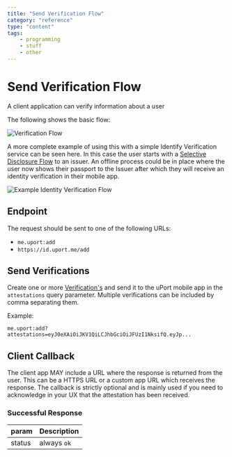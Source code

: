 ```yaml
---
title: "Send Verification Flow"
category: "reference"
type: "content"
tags:
    - programming
    - stuff
    - other
---
```


# Send Verification Flow

A client application can verify information about a user

The following shows the basic flow:

![Verification Flow](verification.png)

A more complete example of using this with a simple Identify Verification service can be seen here. In this case the user starts with a [Selective Disclosure Flow](selectivedisclosure.md) to an issuer. An offline process could be in place where the user now shows their passport to the Issuer after which they will receive an identity verification in their mobile app.

![Example Identity Verification Flow](identityverification.png)

## Endpoint

The request should be sent to one of the following URLs:

- `me.uport:add`
- `https://id.uport.me/add`

## Send Verifications

Create one or more [Verification's](/messages/verification.md) and send it to the uPort mobile app in the `attestations` query parameter. Multiple verifications can be included by comma separating them.

Example:

`me.uport:add?attestations=eyJ0eXAiOiJKV1QiLCJhbGciOiJFUzI1NksifQ.eyJp...`

## Client Callback

The client app MAY include a URL where the response is returned from the user. This can be a HTTPS URL or a custom app URL which receives the response. The callback is strictly optional and is mainly used if you need to acknowledge in your UX that the attestation has been received.

### Successful Response

param  | Description
------ | -----------
status | always `ok`
